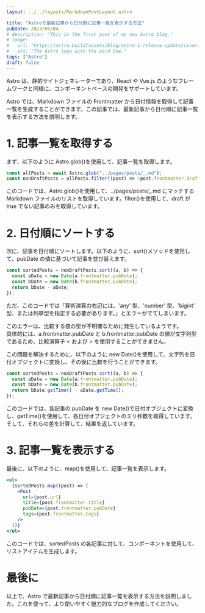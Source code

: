 ```yaml
---
layout: ../../layouts/MarkdownPostLayout.astro

title: "Astroで最新記事から日付順に記事一覧を表示する方法"
pubDate: 2023/05/04
# description: "This is the first post of my new Astro blog."
# image:
#   url: "https://astro.build/assets/blog/astro-1-release-update/cover.jpeg"
#   alt: "The Astro logo with the word One."
tags: ["Astro"]
draft: false
---
```


Astro は、静的サイトジェネレーターであり、React や Vue.js のようなフレームワークと同様に、コンポーネントベースの開発をサポートしています。

Astro では、Markdown ファイルの Frontmatter から日付情報を取得して記事一覧を生成することができます。この記事では、最新記事から日付順に記事一覧を表示する方法を説明します。

# 1. 記事一覧を取得する

まず、以下のように Astro.glob()を使用して、記事一覧を取得します。

```jsx
const allPosts = await Astro.glob("../pages/posts/_.md");
const nonDraftPosts = allPosts.filter((post) => !post.frontmatter.draft);
```

このコードでは、Astro.glob()を使用して、../pages/posts/\_.md にマッチする Markdown ファイルのリストを取得しています。filter()を使用して、draft が true でない記事のみを取得しています。

# 2. 日付順にソートする

次に、記事を日付順にソートします。以下のように、sort()メソッドを使用して、pubDate の値に基づいて記事を並び替えます。

```jsx
const sortedPosts = nonDraftPosts.sort((a, b) => {
  const aDate = new Date(a.frontmatter.pubDate);
  const bDate = new Date(b.frontmatter.pubDate);
  return bDate - aDate;
});
```

ただ、このコードでは「算術演算の右辺には、'any' 型、'number' 型、'bigint' 型、または列挙型を指定する必要があります。」とエラーがでてしまいます。

このエラーは、比較する値の型が不明確なために発生しているようです。  
具体的には、a.frontmatter.pubDate と b.frontmatter.pubDate の値が文字列型であるため、比較演算子 < および > を使用することができません。

この問題を解決するために、以下のように new Date()を使用して、文字列を日付オブジェクトに変換し、その後に比較を行うことができます。

```jsx
const sortedPosts = nonDraftPosts.sort((a, b) => {
  const aDate = new Date(a.frontmatter.pubDate);
  const bDate = new Date(b.frontmatter.pubDate);
  return bDate.getTime() - aDate.getTime();
});
```

このコードでは、各記事の pubDate を new Date()で日付オブジェクトに変換し、getTime()を使用して、各日付オブジェクトのミリ秒数を取得しています。そして、それらの差を計算して、結果を返しています。

# 3. 記事一覧を表示する

最後に、以下のように、map()を使用して、記事一覧を表示します。

```jsx
<ul>
  {sortedPosts.map((post) => (
    <Post
      url={post.url}
      title={post.frontmatter.title}
      pubDate={post.frontmatter.pubDate}
      tags={post.frontmatter.tags}
    />
  ))}
</ul>
```

このコードでは、sortedPosts の各記事に対して、<Post>コンポーネントを使用して、リストアイテムを生成します。

# 最後に

以上で、Astro で最新記事から日付順に記事一覧を表示する方法を説明しました。これを使って、より使いやすく魅力的なブログを作成してください。
